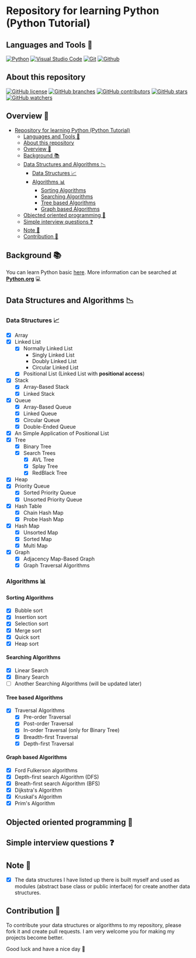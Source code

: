 # Repository for learning Python (Python Tutorial)

## Languages and Tools 🧰

<p align="center">

[![Python](https://img.shields.io/badge/Python-3.9.10-1f425f.svg?logo=python&logoColor=0095b6)](https://www.python.org/downloads/release/python-3910/)
[![Visual Studio Code](https://img.shields.io/badge/Visual_Studio_Code-1.65.2-1f425f.svg?logo=visual-studio-code&logoColor=007ACC&labelColor=000000)](https://code.visualstudio.com/)
[![Git](https://img.shields.io/badge/Git-2.35.1.windows.2-F05032?logo=git&logoColor=F05032)](https://git-scm.com/)
[![Github](https://img.shields.io/badge/Github-000000?logo=github&logoColor=181717&labelColor=white)](https://github.com/)

</p>

## About this repository

<p align="center">

[![GitHub license](https://img.shields.io/github/license/TruongNhanNguyen/PythonTutorial.svg)](https://github.com/TruongNhanNguyen/PythonTutorial/blob/main/LICENSE)
[![GitHub branches](https://badgen.net/github/branches/TruongNhanNguyen/PythonTutorial)](https://github.com/TruongNhanNguyen/PythonTutorial/branches)
[![GitHub contributors](https://img.shields.io/github/contributors/TruongNhanNguyen/PythonTutorial.svg)](https://github.com/TruongNhanNguyen/PythonTutorial/graphs/contributors/)
[![GitHub stars](https://img.shields.io/github/stars/TruongNhanNguyen/PythonTutorial.svg?style=social&label=Stars&maxAge=2592000)](https://github.com/TruongNhanNguyen/PythonTutorial/stargazers)
[![GitHub watchers](https://img.shields.io/github/watchers/TruongNhanNguyen/PythonTutorial.svg?style=social&label=Watch&maxAge=2592000)](https://github.com/TruongNhanNguyen/PythonTutorial/watchers)

</p>

## Overview 📑

- [Repository for learning Python (Python Tutorial)](#repository-for-learning-python-python-tutorial)
  - [Languages and Tools 🧰](#languages-and-tools-)
  - [About this repository](#about-this-repository)
  - [Overview 📑](#overview-)
  - [Background 📚](#background-)
  - [Data Structures and Algorithms 📉](#data-structures-and-algorithms-)
    - [Data Structures 📈](#data-structures-)
    - [Algorithms 📊](#algorithms-)
      - [Sorting Algorithms](#sorting-algorithms)
      - [Searching Algorithms](#searching-algorithms)
      - [Tree based Algorithms](#tree-based-algorithms)
      - [Graph based Algorithms](#graph-based-algorithms)
  - [Objected oriented programming 🎯](#objected-oriented-programming-)
  - [Simple interview questions ❓](#simple-interview-questions-)
  - [Note 🔔](#note-)
  - [Contribution 🤝](#contribution-)

## Background 📚

You can learn Python basic [here](PythonBasic/README.md). More information can be searched at **[Python.org](https://docs.python.org/3/tutorial/index.html)** 💻

## Data Structures and Algorithms 📉

### Data Structures 📈

- [x] Array
- [x] Linked List
  - [x] Normally Linked List
    - Singly Linked List
    - Doubly Linked List
    - Circular Linked List
  - [x] Positional List (Linked List with **positional access**)
- [x] Stack
  - [x] Array-Based Stack
  - [x] Linked Stack
- [x] Queue
  - [x] Array-Based Queue
  - [x] Linked Queue
  - [x] Circular Queue
  - [x] Double-Ended Queue
- [x] An Simple Application of Positional List
- [x] Tree
  - [x] Binary Tree
  - [x] Search Trees
    - [x] AVL Tree
    - [x] Splay Tree
    - [x] RedBlack Tree
- [x] Heap
- [x] Priority Queue
  - [x] Sorted Priority Queue
  - [x] Unsorted Priority Queue
- [x] Hash Table
  - [x] Chain Hash Map
  - [x] Probe Hash Map
- [x] Hash Map
  - [x] Unsorted Map
  - [x] Sorted Map
  - [x] Multi Map
- [x] Graph
  - [x] Adjacency Map-Based Graph
  - [x] Graph Traversal Algorithms

### Algorithms 📊

#### Sorting Algorithms

- [x] Bubble sort
- [x] Insertion sort
- [x] Selection sort
- [x] Merge sort
- [x] Quick sort
- [x] Heap sort

#### Searching Algorithms

- [x] Linear Search
- [x] Binary Search
- [ ] Another Searching Algorithms (will be updated later)

#### Tree based Algorithms

- [x] Traversal Algorithms
  - [x] Pre-order Traversal
  - [x] Post-order Traversal
  - [x] In-order Traversal (only for Binary Tree)
  - [x] Breadth-first Traversal
  - [x] Depth-first Traversal

#### Graph based Algorithms

- [x] Ford Fulkerson algorithms
- [x] Depth-first search Algorithm (DFS)
- [x] Breath-first search Algorithm (BFS)
- [x] Dijkstra's Algorithm
- [x] Kruskal's Algorithm
- [x] Prim's Algorithm

## Objected oriented programming 🎯

## Simple interview questions ❓

## Note 🔔

- [x] The data structures I have listed up there is built myself and used as modules (abstract base class or public interface) for create another data structures.

## Contribution 🤝

To contribute your data structures or algorithms to my repository, please fork it and create pull requests. I am very welcome you for making my projects become better.

Good luck and have a nice day 💝
